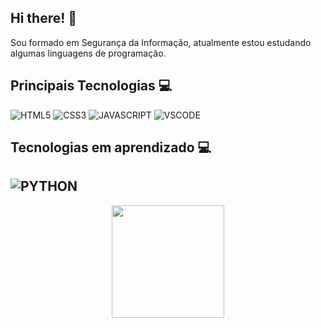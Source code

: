 ## Hi there! 👋

Sou formado em Segurança da Informação, atualmente estou estudando algumas linguagens de programação.

## Principais Tecnologias 💻
![HTML5](https://img.shields.io/badge/-HTML5-E34F26?style=flat&logo=html5&logoColor=white) 
![CSS3](https://img.shields.io/badge/-CSS3-%231572B6?style=flat-square&logo=css3)
![JAVASCRIPT](https://img.shields.io/badge/-JavaScript-eed718?style=flat&logo=javascript&logoColor=ffffff)
![VSCODE](http://img.shields.io/badge/-VS%20Code-007ACC?style=flat&logo=visual%20studio%20code&logoColor=white)
 
## Tecnologias em aprendizado 💻
![PYTHON](https://img.shields.io/badge/-Python-black?style=flat&logo=python&logoColor=white) 
---

<div align="center">
  <a href="https://github.com/delimagoncalves">
  <img height="180em" src="https://github-readme-stats.vercel.app/api/top-langs/?username=delimagoncalves&layout=compact&langs_count=7&theme=dracula"/>
</div>
